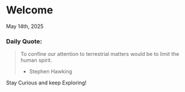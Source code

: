 # Welcome

May 14th, 2025

### Daily Quote:
> To confine our attention to terrestrial matters would be to limit the human spirit.
> 	- Stephen Hawking

Stay Curious and keep Exploring!
